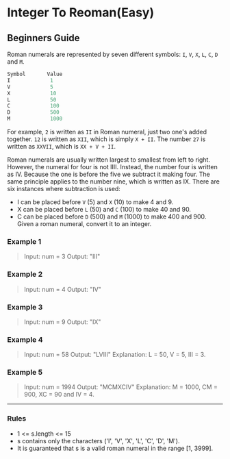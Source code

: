 # Integer To Reoman(Easy)

## Beginners Guide

Roman numerals are represented by seven different symbols: `I`, `V`, `X`, `L`, `C`, `D` and `M`.

```go
Symbol       Value
I             1
V             5
X             10
L             50
C             100
D             500
M             1000
```

For example, `2` is written as `II` in Roman numeral, just two one's added together. `12` is written as `XII`, which is simply `X + II`. The number `27` is written as `XXVII`, which is `XX + V + II`.

Roman numerals are usually written largest to smallest from left to right. However, the numeral for four is not IIII. Instead, the number four is written as IV. Because the one is before the five we subtract it making four. The same principle applies to the number nine, which is written as IX. There are six instances where subtraction is used:

* I can be placed before `V` (5) and `X` (10) to make 4 and 9.
* X can be placed before `L` (50) and `C` (100) to make 40 and 90.
* C can be placed before `D` (500) and `M` (1000) to make 400 and 900.
Given a roman numeral, convert it to an integer.

### Example 1

> Input: num = 3
Output: "III"

### Example 2

> Input: num = 4
Output: "IV"

### Example 3

> Input: num = 9
Output: "IX"

### Example 4

> Input: num = 58
Output: "LVIII"
Explanation: L = 50, V = 5, III = 3.

### Example 5

> Input: num = 1994
Output: "MCMXCIV"
Explanation: M = 1000, CM = 900, XC = 90 and IV = 4.

---

### Rules

* 1 <= s.length <= 15
* s contains only the characters ('I', 'V', 'X', 'L', 'C', 'D', 'M').
* It is guaranteed that s is a valid roman numeral in the range [1, 3999].
